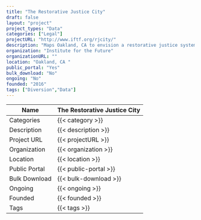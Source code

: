 ```yaml
---
title: "The Restorative Justice City"
draft: false
layout: "project"
project_types: "Data"
categories: ["Legal"]
projectURL: "http://www.iftf.org/rjcity/"
description: "Maps Oakland, CA to envision a restorative justice system"
organization: "Institute for the Future"
organizationURL: ""
location: "Oakland, CA "
public_portal: "Yes"
bulk_download: "No"
ongoing: "No"
founded: "2016"
tags: ["Diversion","Data"]
---
```



Name                    |  The Restorative Justice City    
------------------------|----
Categories              | {{< category >}} 
Description             | {{< description >}} 
Project URL             | {{< projectURL >}} 
Organization            | {{< organization >}} 
Location                | {{< location >}} 
Public Portal           | {{< public-portal >}} 
Bulk Download           | {{< bulk-download >}} 
Ongoing                 | {{< ongoing >}} 
Founded                 | {{< founded >}} 
Tags                    | {{< tags >}} 
